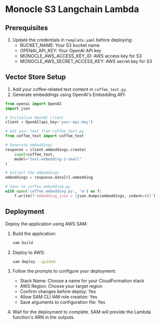 # Monocle S3 Langchain Lambda

## Prerequisites

1. Update the credentials in `template.yaml` before deploying:
   - BUCKET_NAME: Your S3 bucket name
   - OPENAI_API_KEY: Your OpenAI API key
   - MONOCLE_AWS_ACCESS_KEY_ID: AWS access key for S3
   - MONOCLE_AWS_SECRET_ACCESS_KEY: AWS secret key for S3

## Vector Store Setup

1. Add your coffee-related text content in `coffee_text.py`.
2. Generate embeddings using OpenAI's Embedding API:

```python
from openai import OpenAI
import json

# Initialize OpenAI client
client = OpenAI(api_key='your-api-key')

# Get your text from coffee_text.py
from coffee_text import coffee_text

# Generate embeddings
response = client.embeddings.create(
    input=coffee_text,
    model="text-embedding-3-small"
)

# Extract the embeddings
embeddings = response.data[0].embedding

# Save to coffee_embedding.py
with open('coffee_embedding.py', 'w') as f:
    f.write(f'embedding_json = {json.dumps(embeddings, indent=4)}')
```

## Deployment

Deploy the application using AWS SAM:

1. Build the application:
   ```bash
   sam build
   ```

2. Deploy to AWS:
   ```bash
   sam deploy --guided
   ```

3. Follow the prompts to configure your deployment:
   - Stack Name: Choose a name for your CloudFormation stack
   - AWS Region: Choose your target region
   - Confirm changes before deploy: Yes
   - Allow SAM CLI IAM role creation: Yes
   - Save arguments to configuration file: Yes

4. Wait for the deployment to complete. SAM will provide the Lambda function's ARN in the outputs.